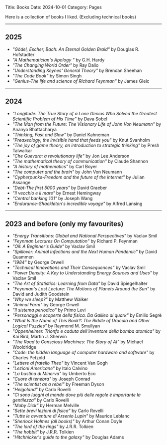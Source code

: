 Title: Books
Date: 2024-10-01
Category: Pages

Here is a collection of books I liked.
(Excluding technical books)

---
## 2025


- *"Gödel, Escher, Bach: An Eternal Golden Braid"* by Douglas R. Hofstadter
- *"A Mathematician's Apology "* by G.H. Hardy
- *"The Changing World Order"* by Ray Dalio
- *"Understanding Keynes' General Theory"* by Brendan Sheehan
- *"The Code Book"* by Simon Singh
- *"Genius-The life and science of Richard Feynman"* by James Gleic
---
## 2024


- *"Longitude: The True Story of a Lone Genius Who Solved the Greatest Scientific Problem of His Time"* by Dava Sobel
- *"The Man from the Future: The Visionary Life of John Von Neumann"* by Ananyo Bhattacharya
- *"Thinking, Fast and Slow"* by Daniel Kahneman
- *"Preaxeology, the invisible hand that feeds you"* by Knut Svanholm
- *"The joy of game theory, an introduction to strategic thinking"* by Presh Talwalkar
- *"Che Guevara: a revolutionary life"* by Jon Lee Anderson
- *"The mathematical theory of communication"* by Claude Shannon
- *"A history of mathematics"* by Carl Boyer
- *"The computer and the brain"* by John Von Neumann
- *"Cypherpunks-Freedom and the future of the internet"* by Julian Assange
- *"Debt-The first 5000 years"* by David Graeber 
- *"Il vecchio e il mare"* by Ernest Hemingway 
- *"Central banking 101"* by Joseph Wang 
- *"Endurance-Shackleton's incredible voyage"* by Alfred Lansing 
---
## 2023 and before (only my favourites)


- *"Energy Transitions: Global and National Perspectives"* by Vaclav Smil
- *"Feynman Lectures On Computation"* by Richard P. Feynman
- *"Oil: A Beginner's Guide"* by Vaclav Smil
- *"Spillover: Animal Infections and the Next Human Pandemic"* by David Quammen
- *"1984"* by George Orwell
- *"Technical Innovations and Their Consequences"* by Vaclav Smil
- *"Power Density: A Key to Understanding Energy Sources and Uses"* by Vaclav Smil
- *"The Art of Statistics: Learning from Data"* by David Spiegelhalter
- *"Feynman's Lost Lecture: The Motions of Planets Around the Sun"* by David and Judith Goodstein
- *"Why we sleep?"* by Matthew Walker
- *"Animal Farm"* by George Orwell
- *"Il sistema periodico"* by Primo Levi
- *"Personaggi e scoperte della fisica. Da Galileo ai quark"* by Emilio Segrè
- *"What Is the Name of This Book?: The Riddle of Dracula and Other Logical Puzzles"* by Raymond M. Smullyan
- *"Oppenheimer. Trionfo e caduta dell'inventore della bomba atomica"* by Kai Bird, Martin J. Sherwin
- *"The Road to Conscious Machines: The Story of AI"* by Michael Wooldridge
- *"Code: the hidden language of computer hardware and software"* by Charles Petzold
- *"Lettere al fratello Theo"* by Vincent Van Gogh
- *"Lezioni Americane"* by Italo Calvino
- *"La bustina di Minerva"* by Umberto Eco
- *"Cuore di tenebra"* by Joseph Conrad
- *"The scientist as a rebel"* by Freeman Dyson
- *"Helgoland"* by Carlo Rovelli
- *"Ci sono luoghi al mondo dove più delle regole è importante la gentilezza"* by Carlo Rovelli
- *"Moby Dick"* by Herman Melville
- *"Sette brevi lezioni di fisica"* by Carlo Rovelli
- *"Tutte le avventure di Arsenio Lupin"* by Maurice Leblanc
- *"Sherlock Holmes (all books)"* by Arthur Conan Doyle
- *"The lord of the rings"* by J.R.R. Tolkien
- *"The hobbit"* by J.R.R. Tolkien
- *"Hitchhicker's guide to the galaxy"* by Douglas Adams
